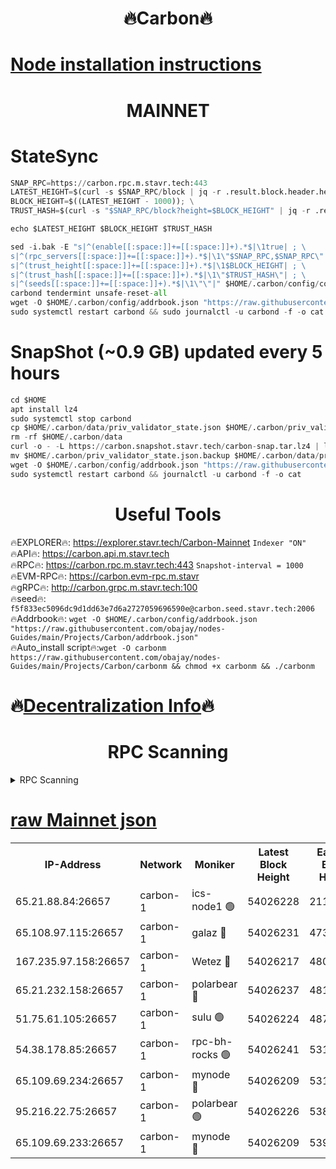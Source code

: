 <h1 align="center"> 🔥Carbon🔥</h1>

[Node installation instructions](https://github.com/obajay/nodes-Guides/tree/main/Projects/Carbon)
=
<h1 align="center"> MAINNET</h1>

# StateSync
```python
SNAP_RPC=https://carbon.rpc.m.stavr.tech:443
LATEST_HEIGHT=$(curl -s $SNAP_RPC/block | jq -r .result.block.header.height); \
BLOCK_HEIGHT=$((LATEST_HEIGHT - 1000)); \
TRUST_HASH=$(curl -s "$SNAP_RPC/block?height=$BLOCK_HEIGHT" | jq -r .result.block_id.hash)

echo $LATEST_HEIGHT $BLOCK_HEIGHT $TRUST_HASH

sed -i.bak -E "s|^(enable[[:space:]]+=[[:space:]]+).*$|\1true| ; \
s|^(rpc_servers[[:space:]]+=[[:space:]]+).*$|\1\"$SNAP_RPC,$SNAP_RPC\"| ; \
s|^(trust_height[[:space:]]+=[[:space:]]+).*$|\1$BLOCK_HEIGHT| ; \
s|^(trust_hash[[:space:]]+=[[:space:]]+).*$|\1\"$TRUST_HASH\"| ; \
s|^(seeds[[:space:]]+=[[:space:]]+).*$|\1\"\"|" $HOME/.carbon/config/config.toml
carbond tendermint unsafe-reset-all
wget -O $HOME/.carbon/config/addrbook.json "https://raw.githubusercontent.com/obajay/nodes-Guides/main/Projects/Carbon/addrbook.json"
sudo systemctl restart carbond && sudo journalctl -u carbond -f -o cat
```
# SnapShot (~0.9 GB) updated every 5 hours
```python
cd $HOME
apt install lz4
sudo systemctl stop carbond
cp $HOME/.carbon/data/priv_validator_state.json $HOME/.carbon/priv_validator_state.json.backup
rm -rf $HOME/.carbon/data
curl -o - -L https://carbon.snapshot.stavr.tech/carbon-snap.tar.lz4 | lz4 -c -d - | tar -x -C $HOME/.carbon --strip-components 2
mv $HOME/.carbon/priv_validator_state.json.backup $HOME/.carbon/data/priv_validator_state.json
wget -O $HOME/.carbon/config/addrbook.json "https://raw.githubusercontent.com/obajay/nodes-Guides/main/Projects/Carbon/addrbook.json"
sudo systemctl restart carbond && journalctl -u carbond -f -o cat
```

 <h1 align="center"> Useful Tools</h1>

🔥EXPLORER🔥:     https://explorer.stavr.tech/Carbon-Mainnet        `Indexer "ON"` \
🔥API🔥:          https://carbon.api.m.stavr.tech \
🔥RPC🔥:          https://carbon.rpc.m.stavr.tech:443              `Snapshot-interval = 1000` \
🔥EVM-RPC🔥:      https://carbon.evm-rpc.m.stavr \
🔥gRPC🔥:         http://carbon.grpc.m.stavr.tech:100 \
🔥seed🔥:      `f5f833ec5096dc9d1dd63e7d6a2727059696590e@carbon.seed.stavr.tech:2006` \
🔥Addrbook🔥:  `wget -O $HOME/.carbon/config/addrbook.json "https://raw.githubusercontent.com/obajay/nodes-Guides/main/Projects/Carbon/addrbook.json"` \
🔥Auto_install script🔥:`wget -O carbonm https://raw.githubusercontent.com/obajay/nodes-Guides/main/Projects/Carbon/carbonm && chmod +x carbonm && ./carbonm`

🔥[Decentralization Info](https://github.com/obajay/StateSync-snapshots/tree/main/Projects/Carbon/Decentralization)🔥
=
<h1 align="center"> RPC Scanning</h1>

<details>
<summary>RPC Scanning</summary>

<h2 align="center"> We scan nodes in real time every 4 hours. And we provide the final result of RPC endpoints.
We cannot influence the operation of these nodes in any way. </h2>


```python
If Voting Power is higher than 0 --> then the Node is a validator of the network and may be subject to attack and be a potential threat to the chain.
```
```python
We marked such validators with a red symbol
```

</details>

[raw Mainnet json](https://rpc-check.carbonm.stavr.tech/carbonm/rpc-carbonm-result.json)
=


<table><tr><th>IP-Address</th><th>Network</th><th>Moniker</th><th>Latest Block Height</th><th>Earliest Block Height</th><th>Catching Up</th><th>Tx Index</th><th>Voting Power</th><th>Scan Time</th></tr><tr><td>65.21.88.84:26657</td><td>carbon-1</td><td>ics-node1 🟢</td><td>54026228</td><td>21164241</td><td>False</td><td>off</td><td>0</td><td>2024-02-23T10:20:09.605729242UTC</td></tr><tr><td>65.108.97.115:26657</td><td>carbon-1</td><td>galaz 🔴</td><td>54026231</td><td>47374001</td><td>False</td><td>on</td><td>11329973558</td><td>2024-02-23T10:20:20.141535451UTC</td></tr><tr><td>167.235.97.158:26657</td><td>carbon-1</td><td>Wetez 🔴</td><td>54026217</td><td>48067570</td><td>False</td><td>on</td><td>1349726932</td><td>2024-02-23T10:19:51.581453315UTC</td></tr><tr><td>65.21.232.158:26657</td><td>carbon-1</td><td>polarbear 🔴</td><td>54026237</td><td>48126001</td><td>False</td><td>on</td><td>10494231613</td><td>2024-02-23T10:20:30.692588178UTC</td></tr><tr><td>51.75.61.105:26657</td><td>carbon-1</td><td>sulu 🟢</td><td>54026224</td><td>48742001</td><td>False</td><td>on</td><td>0</td><td>2024-02-23T10:20:02.770958730UTC</td></tr><tr><td>54.38.178.85:26657</td><td>carbon-1</td><td>rpc-bh-rocks 🟢</td><td>54026241</td><td>53130001</td><td>False</td><td>on</td><td>0</td><td>2024-02-23T10:20:37.194228896UTC</td></tr><tr><td>65.109.69.234:26657</td><td>carbon-1</td><td>mynode 🔴</td><td>54026209</td><td>53160001</td><td>False</td><td>off</td><td>12844027418</td><td>2024-02-23T10:19:35.985760694UTC</td></tr><tr><td>95.216.22.75:26657</td><td>carbon-1</td><td>polarbear 🟢</td><td>54026226</td><td>53882001</td><td>False</td><td>on</td><td>0</td><td>2024-02-23T10:20:07.228106768UTC</td></tr><tr><td>65.109.69.233:26657</td><td>carbon-1</td><td>mynode 🔴</td><td>54026209</td><td>53950001</td><td>False</td><td>off</td><td>8613856787</td><td>2024-02-23T10:19:35.587735024UTC</td></tr></table>
